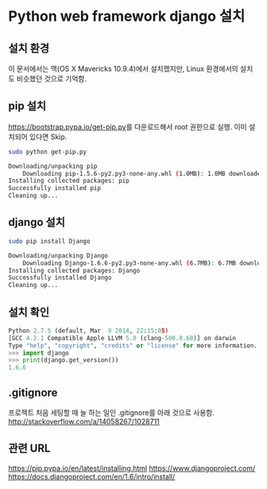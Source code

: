 Python web framework django 설치
===============================

설치 환경
-------
이 문서에서는 맥(OS X Mavericks 10.9.4)에서 설치했지만, Linux 환경에서의 설치도 비슷했던 것으로 기억함.

pip 설치
-------
<https://bootstrap.pypa.io/get-pip.py>를 다운로드해서 root 권한으로 실행.
이미 설치되어 있다면 Skip.
```bash
sudo python get-pip.py
```
```bash
Downloading/unpacking pip
	Downloading pip-1.5.6-py2.py3-none-any.whl (1.0MB): 1.0MB downloaded
Installing collected packages: pip
Successfully installed pip
Cleaning up...
```
	
django 설치
----------
```bash
sudo pip install Django
```
```bash
Downloading/unpacking Django
	Downloading Django-1.6.6-py2.py3-none-any.whl (6.7MB): 6.7MB downloaded
Installing collected packages: Django
Successfully installed Django
Cleaning up...
```

설치 확인
-------
```python
Python 2.7.5 (default, Mar  9 2014, 22:15:05) 
[GCC 4.2.1 Compatible Apple LLVM 5.0 (clang-500.0.68)] on darwin
Type "help", "copyright", "credits" or "license" for more information.
>>> import django
>>> print(django.get_version())
1.6.6
```

.gitignore
----------
프로젝트 처음 세팅할 때 늘 하는 일인 .gitignore를 아래 것으로 사용함.
http://stackoverflow.com/a/14058267/1028711


관련 URL
---------
https://pip.pypa.io/en/latest/installing.html
https://www.djangoproject.com/
https://docs.djangoproject.com/en/1.6/intro/install/